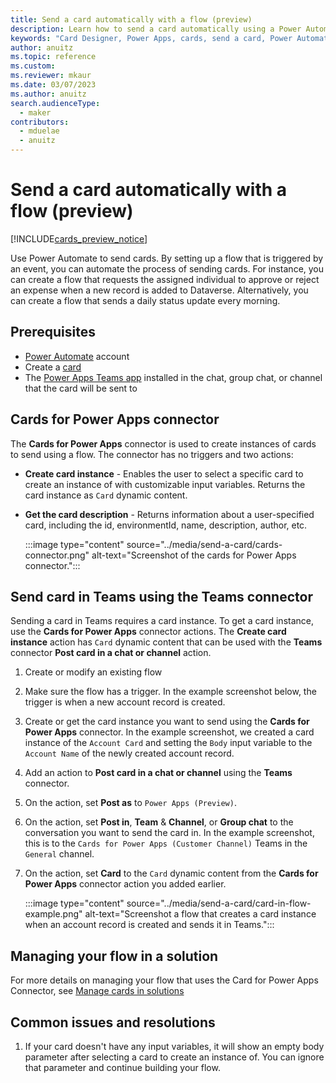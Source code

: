 ```yaml
---
title: Send a card automatically with a flow (preview)
description: Learn how to send a card automatically using a Power Automate flow.
keywords: "Card Designer, Power Apps, cards, send a card, Power Automate, flow"
author: anuitz
ms.topic: reference
ms.custom: 
ms.reviewer: mkaur
ms.date: 03/07/2023
ms.author: anuitz
search.audienceType:
  - maker
contributors:
  - mduelae
  - anuitz
---
```


# Send a card automatically with a flow (preview)

[!INCLUDE[cards_preview_notice](../includes/preview-include.md)]

Use Power Automate to send cards. By setting up a flow that is triggered by an event, you can automate the process of sending cards. For instance, you can create a flow that requests the assigned individual to approve or reject an expense when a new record is added to Dataverse. Alternatively, you can create a flow that sends a daily status update every morning.

## Prerequisites

- [Power Automate](https://make.powerautomate.com) account
- Create a [card](../tutorials/hello-world-card.md)
- The [Power Apps Teams app](send-card-in-teams.md#add-power-apps-to-teams) installed in the chat, group chat, or channel that the card will be sent to

## Cards for Power Apps connector

The **Cards for Power Apps** connector is used to create instances of cards to send using a flow. The connector has no triggers and two actions:

- **Create card instance** - Enables the user to select a specific card to create an instance of with customizable input variables. Returns the card instance as `Card` dynamic content.
- **Get the card description** - Returns information about a user-specified card, including the id, environmentId, name, description, author, etc.

   :::image type="content" source="../media/send-a-card/cards-connector.png" alt-text="Screenshot of the cards for Power Apps connector.":::

## Send card in Teams using the Teams connector

Sending a card in Teams requires a card instance. To get a card instance, use the **Cards for Power Apps** connector actions. The **Create card instance** action has `Card` dynamic content that can be used with the **Teams** connector **Post card in a chat or channel** action.

1. Create or modify an existing flow
1. Make sure the flow has a trigger. In the example screenshot below, the trigger is when a new account record is created.
1. Create or get the card instance you want to send using the **Cards for Power Apps** connector. In the example screenshot, we created a card instance of the `Account Card` and setting the `Body` input variable to the `Account Name` of the newly created account record.
1. Add an action to **Post card in a chat or channel** using the **Teams** connector.
1. On the action, set **Post as** to `Power Apps (Preview)`.
1. On the action, set **Post in**, **Team** & **Channel**, or **Group chat** to the conversation you want to send the card in. In the example screenshot, this is to the `Cards for Power Apps (Customer Channel)` Teams in the `General` channel.
1. On the action, set **Card** to the `Card` dynamic content from the **Cards for Power Apps** connector action you added earlier.

   :::image type="content" source="../media/send-a-card/card-in-flow-example.png" alt-text="Screenshot a flow that creates a card instance when an account record is created and sends it in Teams.":::

## Managing your flow in a solution

For more details on managing your flow that uses the Card for Power Apps Connector, see [Manage cards in solutions](https://learn.microsoft.com/en-us/power-apps/cards/manage-cards/manage-cards-in-solutions)

## Common issues and resolutions

1. If your card doesn't have any input variables, it will show an empty body parameter after selecting a card to create an instance of. You can ignore that parameter and continue building your flow.
